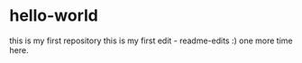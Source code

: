 # hello-world
this is my first repository
this is my first edit - readme-edits :)
one more time here.
